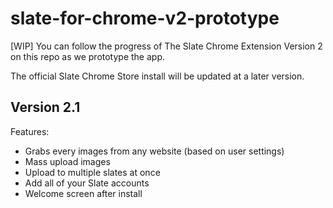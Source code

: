 # slate-for-chrome-v2-prototype
[WIP] You can follow the progress of The Slate Chrome Extension Version 2 on this repo as we prototype the app. 

The official Slate Chrome Store install will be updated at a later version. 

## Version 2.1
Features:
* Grabs every images from any website (based on user settings)
* Mass upload images
* Upload to multiple slates at once
* Add all of your Slate accounts
* Welcome screen after install
